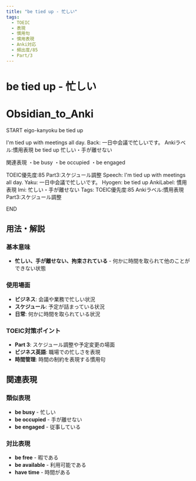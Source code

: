 ```yaml
---
title: "be tied up - 忙しい"
tags:
  - TOEIC
  - 表現
  - 慣用句
  - 慣用表現
  - Anki対応
  - 頻出度/85
  - Part/3
---
```


# be tied up - 忙しい

# Obsidian_to_Anki
START
eigo-kanyoku
be tied up

I'm tied up with meetings all day.
Back: 
一日中会議で忙しいです。
Ankiラベル:慣用表現
be tied up
忙しい・手が離せない

関連表現
・be busy
・be occupied
・be engaged

TOEIC優先度:85
Part3:スケジュール調整
Speech: I'm tied up with meetings all day.
Yaku: 一日中会議で忙しいです。
Hyogen: be tied up
AnkiLabel: 慣用表現
Imi: 忙しい・手が離せない
Tags: TOEIC優先度:85 Ankiラベル:慣用表現 Part3:スケジュール調整
<!--ID: 1752926150198-->
END

## 用法・解説

### 基本意味
- **忙しい、手が離せない、拘束されている** - 何かに時間を取られて他のことができない状態

### 使用場面
- **ビジネス**: 会議や業務で忙しい状況
- **スケジュール**: 予定が詰まっている状況
- **日常**: 何かに時間を取られている状況

### TOEIC対策ポイント
- **Part 3**: スケジュール調整や予定変更の場面
- **ビジネス英語**: 職場での忙しさを表現
- **時間管理**: 時間の制約を表現する慣用句

## 関連表現

### 類似表現
- **be busy** - 忙しい
- **be occupied** - 手が離せない
- **be engaged** - 従事している

### 対比表現
- **be free** - 暇である
- **be available** - 利用可能である
- **have time** - 時間がある 